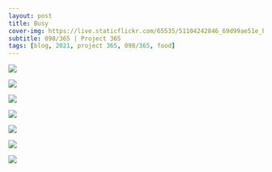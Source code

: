```yaml
---
layout: post
title: Busy
cover-img: https://live.staticflickr.com/65535/51104242846_69d99ae51e_h.jpg
subtitle: 098/365 | Project 365
tags: [blog, 2021, project 365, 098/365, food]
---
```

<style>
  .intro-header.big-img {
    background-position:center 
  }
</style>
<p class="post-img-wrap">
  <img src="https://live.staticflickr.com/65535/51105350305_6dfde46f0f_h.jpg">
</p>
<p class="post-img-wrap">
  <img src="https://live.staticflickr.com/65535/51104338442_be1fbd9a72_h.jpg">
</p>
<p class="post-img-wrap">
  <img src="https://live.staticflickr.com/65535/51104242846_69d99ae51e_h.jpg">
</p>
<p class="post-img-wrap">
  <img src="https://live.staticflickr.com/65535/51104242826_3ce0023ec6_o.png">
</p>
<p class="post-img-wrap">
  <img src="https://live.staticflickr.com/65535/51104338307_4ad5be43a7_h.jpg">
</p>
<p class="post-img-wrap">
  <img src="https://live.staticflickr.com/65535/51104243546_53f2d4e83e_h.jpg">
</p>
<p class="post-img-wrap">
  <img src="https://live.staticflickr.com/65535/51104321304_93e5883f44_h.jpg">
</p>
